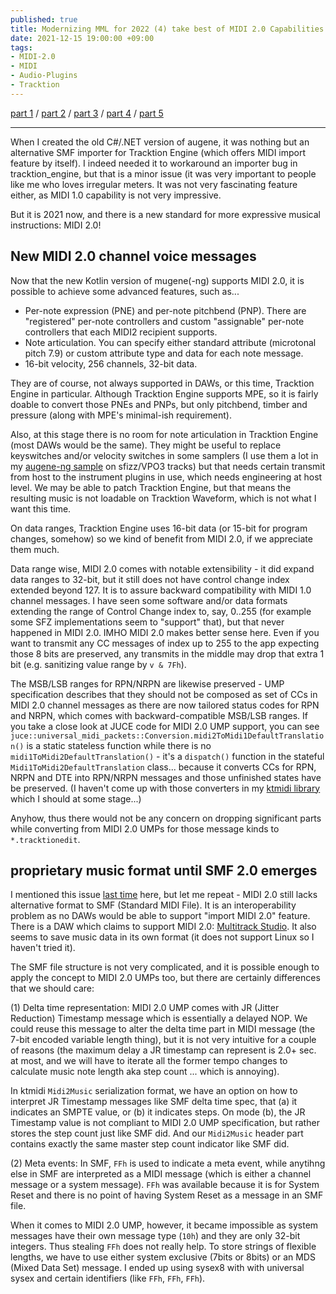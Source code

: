 ```yaml
---
published: true
title: Modernizing MML for 2022 (4) take best of MIDI 2.0 Capabilities into existing DAWs
date: 2021-12-15 19:00:00 +09:00
tags:
- MIDI-2.0
- MIDI
- Audio-Plugins
- Tracktion
---
```


[part 1](https://atsushieno.github.io/2021/12/15/augene-ng-1.html) / [part 2](https://atsushieno.github.io/2021/12/15/augene-ng-2.html) / [part 3](https://atsushieno.github.io/2021/12/15/augene-ng-3.html) / [part 4](https://atsushieno.github.io/2021/12/15/augene-ng-4.html) / [part 5](https://atsushieno.github.io/2021/12/15/augene-ng-5.html)

----

When I created the old C#/.NET version of augene, it was nothing but an alternative SMF importer for Tracktion Engine (which offers MIDI import feature by itself). I indeed needed it to workaround an importer bug in tracktion_engine, but that is a minor issue (it was very important to people like me who loves irregular meters. It was not very fascinating feature either, as MIDI 1.0 capability is not very impressive.

But it is 2021 now, and there is a new standard for more expressive musical instructions: MIDI 2.0!

## New MIDI 2.0 channel voice messages

Now that the new Kotlin version of mugene(-ng) supports MIDI 2.0, it is possible to achieve some advanced features, such as...

- Per-note expression (PNE) and per-note pitchbend (PNP). There are "registered" per-note controllers and custom "assignable" per-note controllers that each MIDI2 recipient supports.
- Note articulation. You can specify either standard attribute (microtonal pitch 7.9) or custom attribute type and data for each note message.
- 16-bit velocity, 256 channels, 32-bit data.

They are of course, not always supported in DAWs, or this time, Tracktion Engine in particular. Although Tracktion Engine supports MPE, so it is fairly doable to convert those PNEs and PNPs, but only pitchbend, timber and pressure (along with MPE's minimal-ish requirement).

Also, at this stage there is no room for note articulation in Tracktion Engine (most DAWs would be the same). They might be useful to replace keyswitches and/or velocity switches in some samplers (I use them a lot in my [augene-ng sample](https://github.com/atsushieno/augene-ng/blob/main/samples/mars/mars_sfizz1.mugene) on sfizz/VPO3 tracks) but that needs certain transmit from host to the instrument plugins in use, which needs engineering at host level. We may be able to patch Tracktion Engine, but that means the resulting music is not loadable on Tracktion Waveform, which is not what I want this time.

On data ranges, Tracktion Engine uses 16-bit data (or 15-bit for program changes, somehow) so we kind of benefit from MIDI 2.0, if we appreciate them much.

Data range wise, MIDI 2.0 comes with notable extensibility - it did expand data ranges to 32-bit, but it still does not have control change index extended beyond 127. It is to assure backward compatibility with MIDI 1.0 channel messages. I have seen some software and/or data formats extending the range of Control Change index to, say, 0..255 (for example some SFZ implementations seem to "support" that), but that never happened in MIDI 2.0. IMHO MIDI 2.0 makes better sense here. Even if you want to transmit any CC messages of index up to 255 to the app expecting those 8 bits are preserved, any transmits in the middle may drop that extra 1 bit (e.g. sanitizing value range by `v & 7Fh`).

The MSB/LSB ranges for RPN/NRPN are likewise preserved - UMP specification describes that they should not be composed as set of CCs in MIDI 2.0 channel messages as there are now tailored status codes for RPN and NRPN, which comes with backward-compatible MSB/LSB ranges. If you take a close look at JUCE code for MIDI 2.0 UMP support, you can see `juce::universal_midi_packets::Conversion.midi2ToMidi1DefaultTranslation()`  is a static stateless function while there is no `midi1ToMidi2DefaultTranslation()` - it's a `dispatch()` function in the stateful `Midi1ToMidi2DefaultTranslation` class... because it converts CCs for RPN, NRPN and DTE into RPN/NRPN messages and those unfinished states have be preserved. (I haven't come up with those converters in my [ktmidi library](https://github.com/atsushieno/ktmidi) which I should at some stage...)

Anyhow, thus there would not be any concern on dropping significant parts while converting from MIDI 2.0 UMPs for those message kinds to `*.tracktionedit`.

## proprietary music format until SMF 2.0 emerges

I mentioned this issue [last time](https://atsushieno.github.io/2021/05/18/ktmidi.html) here, but let me repeat - MIDI 2.0 still lacks alternative format to SMF (Standard MIDI File). It is an interoperability problem as no DAWs would be able to support "import MIDI 2.0" feature. There is a DAW which claims to support MIDI 2.0: [Multitrack Studio](https://www.multitrackstudio.com/). It also seems to save music data in its own format (it does not support Linux so I haven't tried it).

The SMF file structure is not very complicated, and it is possible enough to apply the concept to MIDI 2.0 UMPs too, but there are certainly differences that we should care:

(1) Delta time representation: MIDI 2.0 UMP comes with JR (Jitter Reduction) Timestamp message which is essentially a delayed NOP. We could reuse this message to alter the delta time part in MIDI message (the 7-bit encoded variable length thing), but it is not very intuitive for a couple of reasons (the maximum delay a JR timestamp can represent is 2.0+ sec. at most, and we will have to iterate all the former tempo changes to calculate music note length aka step count ... which is annoying).

In ktmidi `Midi2Music` serialization format, we have an option on how to interpret JR Timestamp messages like SMF delta time spec, that (a) it indicates an SMPTE value, or (b) it indicates steps. On mode (b), the JR Timestamp value is not compliant to MIDI 2.0 UMP specification, but rather stores the step count just like SMF did. And our `Midi2Music` header part contains exactly the same master step count indicator like SMF did.

(2) Meta events: In SMF, `FFh` is used to indicate a meta event, while anytihng else in SMF are interpreted as a MIDI message (which is either a channel message or a system message). `FFh` was available because it is for System Reset and there is no point of having System Reset as a message in an SMF file.

When it comes to MIDI 2.0 UMP, however, it became impossible as system messages have their own message type (`10h`) and they are only 32-bit integers. Thus stealing `FFh` does not really help. To store strings of flexible lengths, we have to use either system exclusive (7bits or 8bits) or an MDS (Mixed Data Set) message. I ended up using sysex8 with with universal sysex and certain identifiers (like `FFh`, `FFh`, `FFh`).
